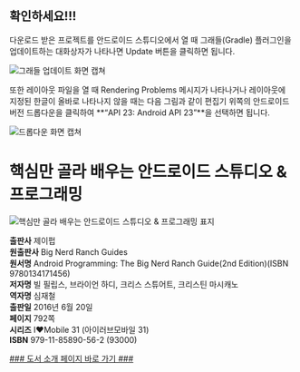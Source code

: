   
## 확인하세요!!!
  
다운로드 받은 프로젝트를 안드로이드 스튜디오에서 열 때 그래들(Gradle) 플러그인을 업데이트하는 대화상자가 나타나면 Update 버튼을 클릭하면 됩니다.  
  
 ![그래들 업데이트 화면 캡쳐](http://cfile28.uf.tistory.com/image/213310475771F3652A040E)
  
또한 레이아웃 파일을 열 때 Rendering Problems 메시지가 나타나거나 레이아웃에 지정된 한글이 올바로 나타나지 않을 때는 다음 그림과 같이 편집기 위쪽의 안드로이드 버전 드롭다운을 클릭하여 **“API 23: Android API 23”**을 선택하면 됩니다.
  
 ![드롭다운 화면 캡쳐](http://cfile7.uf.tistory.com/image/243119475771F3662C0D1F)
  
  
  
# 핵심만 골라 배우는 안드로이드 스튜디오 & 프로그래밍
  
 ![핵심만 골라 배우는 안드로이드 스튜디오 & 프로그래밍 표지](http://image.yes24.com/momo/TopCate816/MidCate008/81575949.jpg)
  
**출판사** 제이펍  
**원출판사** Big Nerd Ranch Guides  
**원서명** Android Programming: The Big Nerd Ranch Guide(2nd Edition)(ISBN 9780134171456)  
**저자명** 빌 필립스, 브라이언 하디, 크리스 스튜어트, 크리스틴 마시캐노  
**역자명** 심재철  
**출판일** 2016년 6월 20일  
**페이지** 792쪽  
**시리즈** I♥Mobile 31 (아이러브모바일 31)  
**ISBN** 979-11-85890-56-2 (93000)  

[### 도서 소개 페이지 바로 가기 ###](http://jpub.tistory.com/587)  


